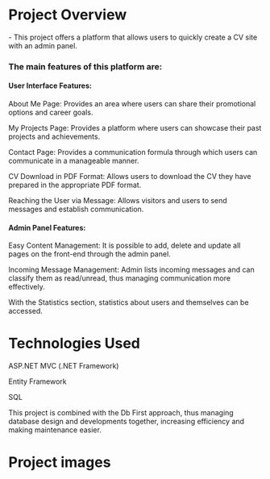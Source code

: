 <h1>Project Overview</h1>
- This project offers a platform that allows users to quickly create a CV site with an admin panel.

<h3>The main features of this platform are:</h3>

<h4>User Interface Features:</h4>

About Me Page: Provides an area where users can share their promotional options and career goals.


My Projects Page: Provides a platform where users can showcase their past projects and achievements.

Contact Page: Provides a communication formula through which users can communicate in a manageable manner.

CV Download in PDF Format: Allows users to download the CV they have prepared in the appropriate PDF format.

Reaching the User via Message: Allows visitors and users to send messages and establish communication.

<h4>Admin Panel Features:</h4>

Easy Content Management: It is possible to add, delete and update all pages on the front-end through the admin panel.

Incoming Message Management: Admin lists incoming messages and can classify them as read/unread, thus managing communication more effectively.

With the Statistics section, statistics about users and themselves can be accessed.

<h1>Technologies Used</h1>

ASP.NET MVC (.NET Framework)

Entity Framework

SQL

This project is combined with the Db First approach, thus managing database design and developments together, increasing efficiency and making maintenance easier.

<h1>Project images</h1>
